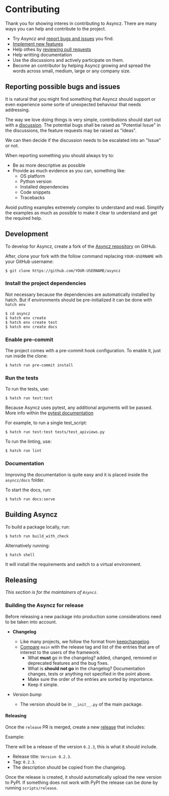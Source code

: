 # Contributing

Thank you for showing interes in contributing to Asyncz. There are many ways you can help and contribute to the
project.

* Try Asyncz and [report bugs and issues](https://github.com/dymmond/asyncz/issues/new) you find.
* [Implement new features](https://github.com/dymmond/asyncz/issues?q=is%3Aissue+is%3Aopen+label%3A%22good+first+issue%22)
* Help othes by [reviewing pull requests](https://github.com/dymmond/asyncz/pulls)
* Help writting documentation
* Use the discussions and actively participate on them.
* Become an contributor by helping Asyncz growing and spread the words across small, medium, large or any company
size.

## Reporting possible bugs and issues

It is natural that you might find something that Asyncz should support or even experience some sorte of unexpected
behaviour that needs addressing.

The way we love doing things is very simple, contributions should start out with a
[discussion](https://github.com/dymmond/asyncz/discussions). The potential bugs shall be raised as "Potential Issue"
in the discussions, the feature requests may be raised as "Ideas".

We can then decide if the discussion needs to be escalated into an "Issue" or not.

When reporting something you should always try to:

* Be as more descriptive as possible
* Provide as much evidence as you can, something like:
    * OS platform
    * Python version
    * Installed dependencies
    * Code snippets
    * Tracebacks

Avoid putting examples extremely complex to understand and read. Simplify the examples as much as possible to make
it clear to understand and get the required help.

## Development

To develop for Asyncz, create a fork of the [Asyncz repository](https://github.com/dymmond/asyncz) on GitHub.

After, clone your fork with the follow command replacing `YOUR-USERNAME` wih your GitHub username:

```shell
$ git clone https://github.com/YOUR-USERNAME/asyncz
```

### Install the project dependencies

Not necessary because the dependencies are automatically installed by hatch.
But if environments should be pre-initialized it can be done with `hatch env`

```shell
$ cd asyncz
$ hatch env create
$ hatch env create test
$ hatch env create docs
```

### Enable pre-commit

The project comes with a pre-commit hook configuration. To enable it, just run inside the clone:

```shell
$ hatch run pre-commit install
```

### Run the tests

To run the tests, use:

```shell
$ hatch run test:test
```

Because Asyncz uses pytest, any additional arguments will be passed. More info within the
[pytest documentation](https://docs.pytest.org/en/latest/how-to/usage.html)

For example, to run a single test_script:

```shell
$ hatch run test:test tests/test_apiviews.py
```

To run the linting, use:

```shell
$ hatch run lint
```

### Documentation

Improving the documentation is quite easy and it is placed inside the `asyncz/docs` folder.

To start the docs, run:

```shell
$ hatch run docs:serve
```

## Building Asyncz

To build a package locally, run:

```shell
$ hatch run build_with_check
```

Alternatively running:

```
$ hatch shell
```

It will install the requirements and switch to a virtual environment.


## Releasing

*This section is for the maintainers of `Asyncz`*.

### Building the Asyncz for release

Before releasing a new package into production some considerations need to be taken into account.

* **Changelog**
    * Like many projects, we follow the format from [keepchangelog](https://keepachangelog.com/en/1.0.0/).
    * [Compare](https://github.com/dymmond/asyncz/compare/) `main` with the release tag and list of the entries
that are of interest to the users of the framework.
        * What **must** go in the changelog? added, changed, removed or deprecated features and the bug fixes.
        * What is **should not go** in the changelog? Documentation changes, tests or anything not specified in the
point above.
        * Make sure the order of the entries are sorted by importance.
        * Keep it simple.

* *Version bump*
    * The version should be in `__init__.py` of the main package.

#### Releasing

Once the `release` PR is merged, create a new [release](https://github.com/dymmond/asyncz/releases/new)
that includes:

Example:

There will be a release of the version `0.2.3`, this is what it should include.

* Release title: `Version 0.2.3`.
* Tag: `0.2.3`.
* The description should be copied from the changelog.

Once the release is created, it should automatically upload the new version to PyPI. If something
does not work with PyPI the release can be done by running `scripts/release`.
